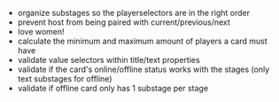 - organize substages so the playerselectors are in the right order
- prevent host from being paired with current/previous/next
- love women!
- calculate the minimum and maximum amount of players a card must have
- validate value selectors within title/text properties
- validate if the card's online/offline status works with the stages (only text substages for offline)
- validate if offline card only has 1 substage per stage
